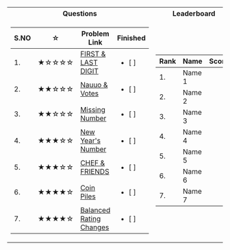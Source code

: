 













<table>
<tr><th>Questions </th><th>Leaderboard</th></tr>
<tr><td>



| S.NO | ☆   | Problem Link                                                                                                                                                                              | Finished                  |
|--------| --- | ----------------------------------------------------------------------------------------------------------------------------------------------------------------------------------------- | ------------------------- |
| 1. | ★☆☆☆☆ | [FIRST & LAST DIGIT](https://www.codechef.com/problems/FLOW004)                        | <ul> <li> [ ] </li> </ul> |
|  2.| ★★☆☆☆ | [Nauuo & Votes](https://codeforces.com/contest/1173/problem/A)                          | <ul> <li> [ ] </li> </ul> |
|  3.| ★★☆☆☆ | [Missing Number](https://cses.fi/problemset/task/1083) | <ul> <li> [ ] </li> </ul> |
|  4.| ★★★☆☆ | [New Year's Number](https://codeforces.com/contest/1475/problem/B)                                            | <ul> <li> [ ] </li> </ul> |
|  5.| ★★★☆☆ | [CHEF & FRIENDS](https://www.codechef.com/problems/FRUITS)                         | <ul> <li> [ ] </li> </ul> |
|  6.| ★★★★☆ | [Coin Piles](https://cses.fi/problemset/task/1754)                         | <ul> <li> [ ] </li> </ul> |
|  7.| ★★★★☆ | [Balanced Rating Changes](https://codeforces.com/problemset/problem/1237/A)                         | <ul> <li> [ ] </li> </ul> |

</td><td>



| Rank | Name   | Score                                                                                                                                                                          |
|--------| --- | ----------------------------------------------------------------------------------------------------------------------------------------------------------------------------------------- |
| 1. |  Name 1                 |  |
|  2.|    Name 2               |  |
|  3.|  Name 3  | |
|  4.| Name 4                                          | |
|  5.| Name 5                     |  |
|  6.|  Name 6                        | |
|  7.| Name 7                      |  |
</td></tr>
</table>
